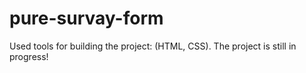# pure-survay-form
Used tools for building the project: (HTML, CSS). The project is still in progress!
